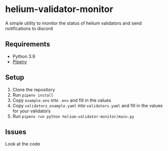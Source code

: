 # helium-validator-monitor

A simple utility to monitor the status of helium validators and send notifications to discord

## Requirements

* Python 3.9
* [Pipenv](https://github.com/pypa/pipenv)

## Setup

1. Clone the repository
2. Run `pipenv install`
3. Copy `example.env` into `.env` and fill in the values
4. Copy `validators_example.yaml` into `validators.yaml` and fill in the values for your validators
5. Run `pipenv run python helium-validator-monitor/main.py`

## Issues

Look at the code